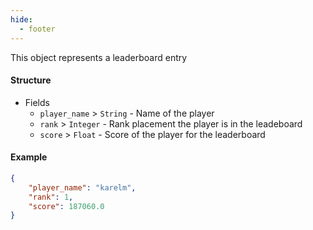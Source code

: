 ```yaml
---
hide:
  - footer
---
```

This object represents a leaderboard entry
#### **Structure**

- Fields
    - `player_name` > `String` - Name of the player
    - `rank` > `Integer` - Rank placement the player is in the leadeboard
    - `score` > `Float` - Score of the player for the leaderboard

#### **Example**
```json
{
    "player_name": "karelm",
    "rank": 1,
    "score": 187060.0
}
```